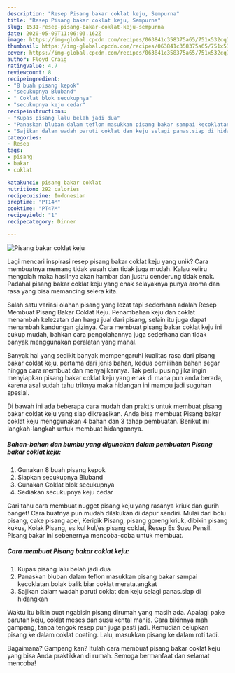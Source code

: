 ```yaml
---
description: "Resep Pisang bakar coklat keju, Sempurna"
title: "Resep Pisang bakar coklat keju, Sempurna"
slug: 1531-resep-pisang-bakar-coklat-keju-sempurna
date: 2020-05-09T11:06:03.162Z
image: https://img-global.cpcdn.com/recipes/063841c358375a65/751x532cq70/pisang-bakar-coklat-keju-foto-resep-utama.jpg
thumbnail: https://img-global.cpcdn.com/recipes/063841c358375a65/751x532cq70/pisang-bakar-coklat-keju-foto-resep-utama.jpg
cover: https://img-global.cpcdn.com/recipes/063841c358375a65/751x532cq70/pisang-bakar-coklat-keju-foto-resep-utama.jpg
author: Floyd Craig
ratingvalue: 4.7
reviewcount: 8
recipeingredient:
- "8 buah pisang kepok"
- "secukupnya Bluband"
- " Coklat blok secukupnya"
- "secukupnya keju cedar"
recipeinstructions:
- "Kupas pisang lalu belah jadi dua"
- "Panaskan bluban dalam teflon masukkan pisang bakar sampai kecoklatan.bolak balik biar coklat merata.angkat"
- "Sajikan dalam wadah paruti coklat dan keju selagi panas.siap di hidangkan"
categories:
- Resep
tags:
- pisang
- bakar
- coklat

katakunci: pisang bakar coklat 
nutrition: 292 calories
recipecuisine: Indonesian
preptime: "PT14M"
cooktime: "PT47M"
recipeyield: "1"
recipecategory: Dinner

---
```



![Pisang bakar coklat keju](https://img-global.cpcdn.com/recipes/063841c358375a65/751x532cq70/pisang-bakar-coklat-keju-foto-resep-utama.jpg)

Lagi mencari inspirasi resep pisang bakar coklat keju yang unik? Cara membuatnya memang tidak susah dan tidak juga mudah. Kalau keliru mengolah maka hasilnya akan hambar dan justru cenderung tidak enak. Padahal pisang bakar coklat keju yang enak selayaknya punya aroma dan rasa yang bisa memancing selera kita.

Salah satu variasi olahan pisang yang lezat tapi sederhana adalah Resep Membuat Pisang Bakar Coklat Keju. Penambahan keju dan coklat menambah kelezatan dan harga jual dari pisang, selain itu juga dapat menambah kandungan gizinya. Cara membuat pisang bakar coklat keju ini cukup mudah, bahkan cara pengolahannya juga sederhana dan tidak banyak menggunakan peralatan yang mahal.

Banyak hal yang sedikit banyak mempengaruhi kualitas rasa dari pisang bakar coklat keju, pertama dari jenis bahan, kedua pemilihan bahan segar hingga cara membuat dan menyajikannya. Tak perlu pusing jika ingin menyiapkan pisang bakar coklat keju yang enak di mana pun anda berada, karena asal sudah tahu triknya maka hidangan ini mampu jadi suguhan spesial.


Di bawah ini ada beberapa cara mudah dan praktis untuk membuat pisang bakar coklat keju yang siap dikreasikan. Anda bisa membuat Pisang bakar coklat keju menggunakan 4 bahan dan 3 tahap pembuatan. Berikut ini langkah-langkah untuk membuat hidangannya.

<!--inarticleads1-->

##### Bahan-bahan dan bumbu yang digunakan dalam pembuatan Pisang bakar coklat keju:

1. Gunakan 8 buah pisang kepok
1. Siapkan secukupnya Bluband
1. Gunakan  Coklat blok secukupnya
1. Sediakan secukupnya keju cedar


Cari tahu cara membuat nugget pisang keju yang rasanya kriuk dan gurih banget! Cara buatnya pun mudah dilakukan di dapur sendiri. Mulai dari bolu pisang, cake pisang apel, Keripik Pisang, pisang goreng kriuk, dibikin pisang kukus, Kolak Pisang, es kul kul/es pisang coklat, Resep Es Susu Pensil. Pisang bakar ini sebenernya mencoba-coba untuk membuat. 

<!--inarticleads2-->

##### Cara membuat Pisang bakar coklat keju:

1. Kupas pisang lalu belah jadi dua
1. Panaskan bluban dalam teflon masukkan pisang bakar sampai kecoklatan.bolak balik biar coklat merata.angkat
1. Sajikan dalam wadah paruti coklat dan keju selagi panas.siap di hidangkan


Waktu itu bikin buat ngabisin pisang dirumah yang masih ada. Apalagi pake parutan keju, coklat meses dan susu kental manis. Cara bikinnya mah gampang, tanpa tengok resep pun juga pasti jadi. Kemudian celupkan pisang ke dalam coklat coating. Lalu, masukkan pisang ke dalam roti tadi. 

Bagaimana? Gampang kan? Itulah cara membuat pisang bakar coklat keju yang bisa Anda praktikkan di rumah. Semoga bermanfaat dan selamat mencoba!
